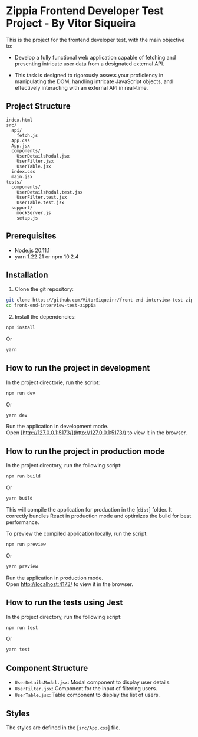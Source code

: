 # Zippia Frontend Developer Test Project - By Vitor Siqueira

This is the project for the frontend developer test, with the main objective to:

- Develop a fully functional web application capable of fetching and presenting intricate user data from a designated external API.

- This task is designed to rigorously assess your proficiency in manipulating the DOM, handling intricate JavaScript objects, and effectively interacting with an external API in real-time.

## Project Structure

```
index.html
src/
  api/
    fetch.js
  App.css
  App.jsx
  components/
    UserDetailsModal.jsx
    UserFilter.jsx
    UserTable.jsx
  index.css
  main.jsx
tests/
  components/
    UserDetailsModal.test.jsx
    UserFilter.test.jsx
    UserTable.test.jsx
  support/
    mockServer.js
    setup.js
```

## Prerequisites

- Node.js 20.11.1
- yarn 1.22.21 or npm 10.2.4

## Installation

1. Clone the git repository:

```sh
git clone https://github.com/VitorSiqueirr/front-end-interview-test-zippia.git
cd front-end-interview-test-zippia
```

2. Install the dependencies:

```sh
npm install
```

Or

```sh
yarn
```

## How to run the project in development

In the project directorie, run the script:

```sh
npm run dev
```

Or

```sh
yarn dev
```

Run the application in development mode.\
Open [http://127.0.0.1:5173/](http://127.0.0.1:5173/) to view it in the browser.

## How to run the project in production mode

In the project directory, run the following script:

```sh
npm run build
```

Or

```sh
yarn build
```

This will compile the application for production in the [`dist`] folder. It correctly bundles React in production mode and optimizes the build for best performance.

To preview the compiled application locally, run the script:

```sh
npm run preview
```

Or

```sh
yarn preview
```

Run the application in production mode.\
Open [http://localhost:4173/](http://localhost:4173/) to view it in the browser.

## How to run the tests using Jest

In the project directory, run the following script:

```sh
npm run test
```

Or

```sh
yarn test
```

## Component Structure

- `UserDetailsModal.jsx`: Modal component to display user details.
- `UserFilter.jsx`: Component for the input of filtering users.
- `UserTable.jsx`: Table component to display the list of users.

## Styles

The styles are defined in the [`src/App.css`] file.
